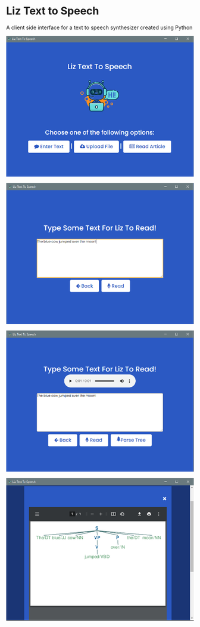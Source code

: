 # Liz Text to Speech 

A client side interface for a text to speech synthesizer created using Python


![alt text](https://github.com/chado876/liz-text-to-speech-electron/blob/master/screenshots/img1.PNG)

![alt text](https://github.com/chado876/liz-text-to-speech-electron/blob/master/screenshots/img2.PNG)

![alt text](https://github.com/chado876/liz-text-to-speech-electron/blob/master/screenshots/img3.PNG)

![alt text](https://github.com/chado876/liz-text-to-speech-electron/blob/master/screenshots/img4.PNG)

